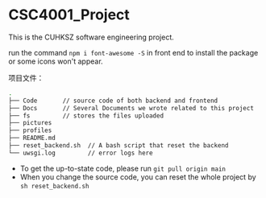# CSC4001_Project
This is the CUHKSZ software engineering project. 

run the command `npm i font-awesome -S` in front end to install the package or some icons won't appear.  

项目文件：

```bash
.
├── Code       // source code of both backend and frontend
├── Docs	   // Several Documents we wrote related to this project
├── fs		   // stores the files uploaded
├── pictures   
├── profiles
├── README.md
├── reset_backend.sh  // A bash script that reset the backend
└── uwsgi.log		  // error logs here
```

+ To get the up-to-state code, please run `git pull origin main`
+ When you change the source code, you can reset the whole project by `sh reset_backend.sh`

